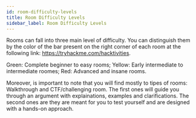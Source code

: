 ```yaml
---
id: room-difficulty-levels
title: Room Difficulty Levels
sidebar_label: Room Difficulty Levels
---
```


Rooms can fall into three main level of difficulty. You can distinguish them by the color of the bar present on the right corner of each room at the following link: https://tryhackme.com/hacktivities.

Green: Complete beginner to easy rooms;
Yellow: Early intermediate to intermediate roomes;
Red: Advanced and insane rooms.

Moreover, is important to note that you will find mostly to tipes of rooms: Walkthrough and CTF/challenging room. The first ones will guide you through an argument with explainations, examples and clarifications. The second ones are they are meant for you to test yourself and are designed with a hands-on approach.



